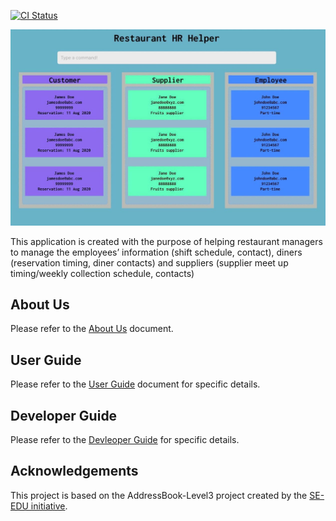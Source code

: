 [![CI Status](https://github.com/se-edu/addressbook-level3/workflows/Java%20CI/badge.svg)](https://github.com/se-edu/addressbook-level3/actions)

![Ui](docs/images/Ui.png)

This application is created with the purpose of helping restaurant managers to manage the employees’ information (shift schedule, contact), diners (reservation timing, diner contacts) and suppliers (supplier meet up timing/weekly collection schedule, contacts)

## About Us

Please refer to the [About Us](https://github.com/AY2122S1-CS2103T-T17-1/tp/blob/master/docs/AboutUs.md) document.  

## User Guide

Please refer to the [User Guide](https://github.com/AY2122S1-CS2103T-T17-1/tp/blob/master/docs/UserGuide.md) document for specific details.

## Developer Guide

Please refer to the [Devleoper Guide](https://github.com/AY2122S1-CS2103T-T17-1/tp/blob/master/docs/UserGuide.md) for specific details.

## Acknowledgements

This project is based on the AddressBook-Level3 project created by the [SE-EDU initiative](https://se-education.org).
